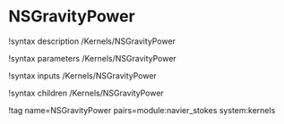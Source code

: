 # NSGravityPower

!syntax description /Kernels/NSGravityPower

!syntax parameters /Kernels/NSGravityPower

!syntax inputs /Kernels/NSGravityPower

!syntax children /Kernels/NSGravityPower

!tag name=NSGravityPower pairs=module:navier_stokes system:kernels
